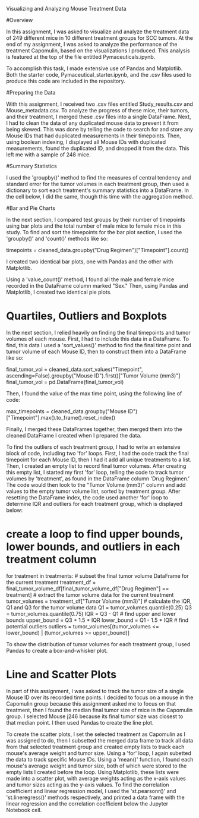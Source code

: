 Visualizing and Analyzing Mouse Treatment Data

#Overview

In this assignment, I was asked to visualize and analyze the treatment data of 249 different mice in 10 different treatment groups for SCC tumors. At the end of my assignment, I was asked to analyze the performance of the treatment Capomulin, based on the visualizations I produced. This analysis is featured at the top of the file entitled Pymaceuticals.ipynb. 

To accomplish this task, I made extensive use of Pandas and Matplotlib. Both the starter code, Pymaceutical_starter.ipynb, and the .csv files used to produce this code are included in the repository.


#Preparing the Data

With this assignment, I received two .csv files entitled Study_results.csv and Mouse_metadata.csv. To analyze the progress of these mice, their tumors, and their treatment, I merged these .csv files into a single DataFrame.
Next, I had to clean the data of any duplicated mouse data to prevent it from being skewed. This was done by telling the code to search for and store any Mouse IDs that had duplicated measurements in their timepoints. Then, using boolean indexing, I displayed all Mouse IDs with duplicated measurements, found the duplicated ID, and dropped it from the data. This left me with a sample of 248 mice.

#Summary Statistics

I used the 'groupby()' method to find the measures of central tendency and standard error for the tumor volumes in each treatment group, then used a dictionary to sort each treatment's summary statistics into a DataFrame.
In the cell below, I did the same, though this time with the aggregation method.


#Bar and Pie Charts

In the next section, I compared test groups by their number of timepoints using bar plots and the total number of male mice to female mice in this study.
To find and sort the timepoints for the bar plot section, I used the 'groupby()' and 'count()' methods like so:

  timepoints = cleaned_data.groupby("Drug Regimen")["Timepoint"].count()
  
I created two identical bar plots, one with Pandas and the other with Matplotlib. 

Using a 'value_count()' method, I found all the male and female mice recorded in the DataFrame column marked "Sex." Then, using Pandas and Matplotlib, I created two identical pie plots.


# Quartiles, Outliers and Boxplots

In the next section, I relied heavily on finding the final timepoints and tumor volumes of each mouse. First, I had to include this data in a DataFrame. To find, this data I used a 'sort_values()' method to find the final time point and tumor volume of each Mouse ID, then to construct them into a DataFrame like so:

  final_tumor_vol = cleaned_data.sort_values("Timepoint", ascending=False).groupby("Mouse ID").first()["Tumor Volume (mm3)"]
final_tumor_vol = pd.DataFrame(final_tumor_vol)

Then, I found the value of the max time point, using the following line of code:

  max_timepoints = cleaned_data.groupby("Mouse ID")["Timepoint"].max().to_frame().reset_index()

Finally, I merged these DataFrames together, then merged them into the cleaned DataFrame I created when I prepared the data.

To find the outliers of each treatment group, I had to write an extensive block of code, including two 'for' loops. First, I had the code track the final timepoint for each Mouse ID, then I had it add all unique treatments to a list. Then, I created an empty list to record final tumor volumes.
After creating this empty list, I started my first 'for' loop, telling the code to track tumor volumes by 'treatment', as found in the DataFrame column 'Drug Regimen.' The code would then look to the "Tumor Volume (mm3)" column and add values to the empty tumor volume list, sorted by treatment group.
After resetting the DataFrame index, the code used another 'for' loop to determine IQR and outliers for each treatment group, which is displayed below: 

  # create a loop to find upper bounds, lower bounds, and outliers in each treatment column
for treatment in treatments:
    # subset the final tumor volume DataFrame for the current treatment
    treatment_df = final_tumor_volume_df[final_tumor_volume_df["Drug Regimen"] == treatment]
    # extract the tumor volume data for the current treatment
    tumor_volumes = treatment_df["Tumor Volume (mm3)"]
    # calculate the IQR, Q1 and Q3 for the tumor volume data
    Q1 = tumor_volumes.quantile(0.25)
    Q3 = tumor_volumes.quantile(0.75)
    IQR = Q3 - Q1
    # find upper and lower bounds
    upper_bound = Q3 + 1.5 * IQR
    lower_bound = Q1 - 1.5 * IQR
    # find potential outliers
    outliers = tumor_volumes[(tumor_volumes <= lower_bound) | (tumor_volumes >= upper_bound)]
  
 To show the distribution of tumor volumes for each treatment group, I used Pandas to create a box-and-whisker plot.
  
  
# Line and Scatter Plots
In part of this assignment, I was asked to track the tumor size of a single Mouse ID over its recorded time points. I decided to focus on a mouse in the Capomulin group because this assignment asked me to focus on that treatment, then I found the median final tumor size of mice in the Capomulin group. I selected Mouse j246 because its final tumor size was closest to that median point. I then used Pandas to create the line plot.

To create the scatter plots, I set the selected treatment as Capomulin as I was assigned to do, then I subsetted the merged data frame to track all data from that selected treatment group and created empty lists to track each mouse's average weight and tumor size. Using a 'for' loop, I again subetted the data to track specific Mouse IDs. Using a 'mean()' function, I found each mouse's average weight and tumor size, both of which were stored to the empty lists I created before the loop. Using Matplotlib, these lists were made into a scatter plot, with average weights acting as the x-axis values and tumor sizes acting as the y-axis values. 
To find the correlation coefficient and linear regression model, I used the 'st.pearsonr()' and 'st.lineregress()' methods respectively, and printed a data frame with the linear regression and the correlation coefficient below the Jupyter Notebook cell.
 
